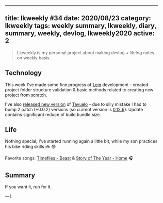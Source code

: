 
---
title: lkweekly #34
date: 2020/08/23
category: lkweekly
tags: weekly summary, lkweekly, diary, summary, weekly, devlog, lkweekly2020
active: 2
---

> Lkweekly is my personal project about making devlog + lifelog notes on weekly basis.

## Technology

This week I've made some fine progress of [Lem](https://github.com/lukaszkups/lem) development - created project folder structure validation & basic methods related to creating new project from scratch.

I've also [released new version](/notes/tavuelo-0126-release-notes/) of [Tavuelo](https://github.com/lukaszkups/tavuelo) - due to silly mistake I had to bump 2 patch (+0.0.2) versions (so current version is [0.12.6](https://www.npmjs.com/package/tavuelo)). Update contains significant reduce of build bundle size.

## Life

Nothing special, I've started running again a little bit, while my son practices his bike riding skills 🚲 😎

Favorite songs: [Timeflies - Beast](https://open.spotify.com/track/7vhSZcOyPl7rciJvle0oOW?si=cy14UKTiS2W-oktnEpCBCQ) & [Story of The Year - Home](https://open.spotify.com/track/2pVdM3U0sZ6kAareHI9uuU?si=py7VBQ-ISVSqmtkfpY6y0g) 🎧

## Summary

If you want it, run for it.

-- ł.
